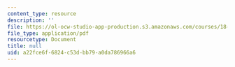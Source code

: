 ```yaml
---
content_type: resource
description: ''
file: https://ol-ocw-studio-app-production.s3.amazonaws.com/courses/18-404j-theory-of-computation-fall-2020/a22fce6f6824c53dbb79a0da786966a6_MIT18_404f20_lec4.pdf
file_type: application/pdf
resourcetype: Document
title: null
uid: a22fce6f-6824-c53d-bb79-a0da786966a6
---
```

